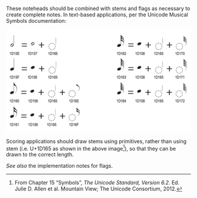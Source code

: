 These noteheads should be combined with stems and flags as necessary to
create complete notes. In text-based applications, per the Unicode
Musical Symbols documentation:

![](../media/precomposed-notes-unicode.png)

Scoring applications should draw stems using primitives, rather than
using stem (i.e. U+1D165 as shown in the above image[^1]), so that they
can be drawn to the correct length.

*See also* the implementation notes for flags.

[^1]: From Chapter 15 “Symbols”, *The Unicode Standard, Version 6.2*. Ed. Julie D. Allen et al. Mountain View; The Unicode Consortium, 2012.
